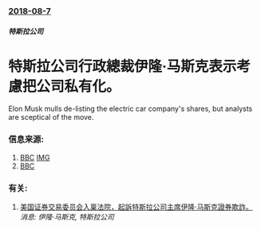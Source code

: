 ### [2018-08-7](/news/2018/08/7/index.md)

##### 特斯拉公司
# 特斯拉公司行政總裁伊隆·马斯克表示考慮把公司私有化。 

Elon Musk mulls de-listing the electric car company's shares, but analysts are sceptical of the move.


### 信息来源:

1. [BBC](https://www.bbc.co.uk/news/business-45105674) [IMG](https://ichef.bbci.co.uk/news/1024/branded_news/DEFA/production/_99928075_tesla.s-s.g.jpg)
2. [BBC](https://www.bbc.com/zhongwen/simp/business-45696848)

### 有关:

1. [美国证券交易委员会入稟法院，起訴特斯拉公司主席伊隆·马斯克證券欺詐。 ](/zh/news/2018/09/27/美国证券交易委员会入稟法院-起訴特斯拉公司主席伊隆-马斯克證券欺詐.md) _消息: 伊隆·马斯克, 特斯拉公司_
